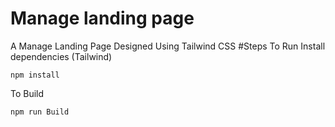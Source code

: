 # Manage landing page
A Manage Landing Page Designed Using Tailwind CSS
#Steps To Run
Install dependencies (Tailwind)
```
npm install
```
To Build 
```
npm run Build
```
